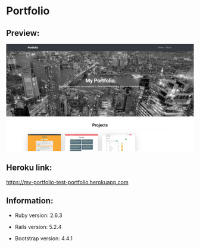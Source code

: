 # Portfolio

## Preview:

![](app/assets/images/preview.png)

## Heroku link:
https://my-portfolio-test-portfolio.herokuapp.com

## Information:

* Ruby version: 2.6.3

* Rails version: 5.2.4

* Bootstrap version: 4.4.1
